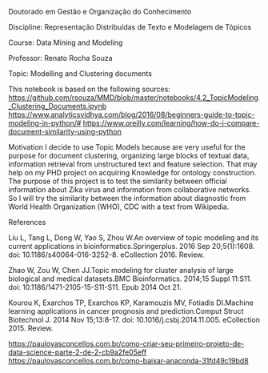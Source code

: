 Doutorado em Gestão e Organização do Conhecimento 

Discipline: Representação Distribuídas de Texto e Modelagem de Tópicos

Course: Data Mining and Modeling

Professor: Renato Rocha Souza

Topic: Modelling and Clustering documents

This notebook is based on the following sources:
https://github.com/rsouza/MMD/blob/master/notebooks/4.2_TopicModeling_Clustering_Documents.ipynb
https://www.analyticsvidhya.com/blog/2016/08/beginners-guide-to-topic-modeling-in-python/#
https://www.oreilly.com/learning/how-do-i-compare-document-similarity-using-python

Motivation
I decide to use Topic Models because are very useful for the purpose for document clustering, organizing large blocks of textual data, information retrieval from unstructured text and feature selection. That may help on my PHD project on acquiring Knowledge for ontology construction.
The purpose of this project is to test the similarity between official information about Zika virus and information from collaborative networks. So I will try the similarity between the information about diagnostic from World Health Organization (WHO), CDC with a text from Wikipedia.

References

Liu L, Tang L, Dong W, Yao S, Zhou W.An overview of topic modeling and its current applications in bioinformatics.Springerplus. 2016 Sep 20;5(1):1608. doi: 10.1186/s40064-016-3252-8. eCollection 2016. Review.

Zhao W, Zou W, Chen JJ.Topic modeling for cluster analysis of large biological and medical datasets.BMC Bioinformatics. 2014;15 Suppl 11:S11. doi: 10.1186/1471-2105-15-S11-S11. Epub 2014 Oct 21.

Kourou K, Exarchos TP, Exarchos KP, Karamouzis MV, Fotiadis DI.Machine learning applications in cancer prognosis and prediction.Comput Struct Biotechnol J. 2014 Nov 15;13:8-17. doi: 10.1016/j.csbj.2014.11.005. eCollection 2015. Review.

https://paulovasconcellos.com.br/como-criar-seu-primeiro-projeto-de-data-science-parte-2-de-2-cb9a2fe05eff
https://paulovasconcellos.com.br/como-baixar-anaconda-31fd49c19bd8
